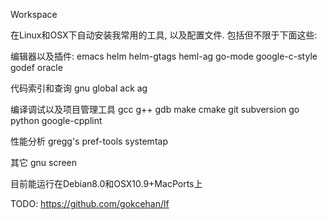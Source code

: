 Workspace

在Linux和OSX下自动安装我常用的工具, 以及配置文件.
包括但不限于下面这些:

编辑器以及插件:
emacs
helm
helm-gtags
heml-ag
go-mode
google-c-style
godef
oracle

代码索引和查询
gnu global
ack
ag

编译调试以及项目管理工具
gcc
g++
gdb
make
cmake
git
subversion
go
python
google-cpplint

性能分析
gregg's pref-tools
systemtap

其它
gnu screen


目前能运行在Debian8.0和OSX10.9+MacPorts上

TODO:
https://github.com/gokcehan/lf
